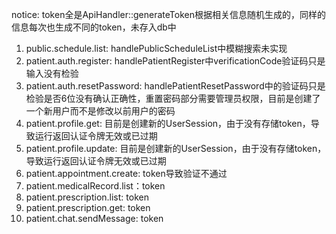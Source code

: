 notice: token全是ApiHandler::generateToken根据相关信息随机生成的，同样的信息每次也生成不同的token，未存入db中
1. public.schedule.list: handlePublicScheduleList中模糊搜索未实现
2. patient.auth.register: handlePatientRegister中verificationCode验证码只是输入没有检验
3. patient.auth.resetPassword: handlePatientResetPassword中的验证码只是检验是否6位没有确认正确性，重置密码部分需要管理员权限，目前是创建了一个新用户而不是修改以前用户的密码
4. patient.profile.get: 目前是创建新的UserSession，由于没有存储token，导致运行返回认证令牌无效或已过期
5. patient.profile.update: 目前是创建新的UserSession，由于没有存储token，导致运行返回认证令牌无效或已过期
6. patient.appointment.create: token导致验证不通过
7. patient.medicalRecord.list：token
8. patient.prescription.list: token
9. patient.prescription.get: token
10. patient.chat.sendMessage: token
